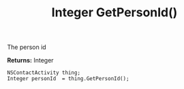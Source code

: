 ﻿---
uid: crmscript_ref_NSContactActivity_GetPersonId
title: Integer GetPersonId()
intellisense: NSContactActivity.GetPersonId
keywords: NSContactActivity, GetPersonId
so.topic: reference
---

The person id

**Returns:** Integer


```crmscript
NSContactActivity thing;
Integer personId  = thing.GetPersonId();
```


